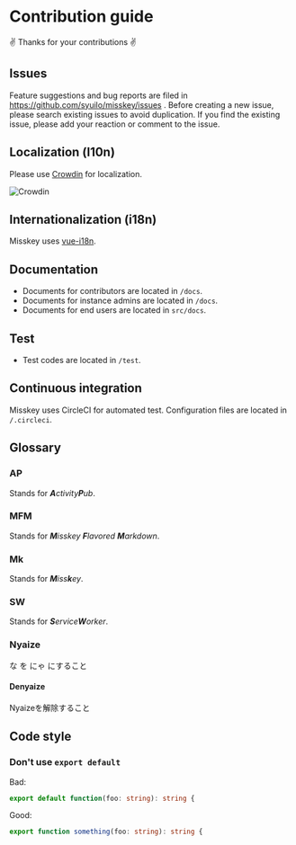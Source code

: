# Contribution guide
:v: Thanks for your contributions :v:

## Issues
Feature suggestions and bug reports are filed in https://github.com/syuilo/misskey/issues .
Before creating a new issue, please search existing issues to avoid duplication.
If you find the existing issue, please add your reaction or comment to the issue.

## Localization (l10n)
Please use [Crowdin](https://crowdin.com/project/misskey) for localization.

![Crowdin](https://d322cqt584bo4o.cloudfront.net/misskey/localized.svg)

## Internationalization (i18n)
Misskey uses [vue-i18n](https://github.com/kazupon/vue-i18n).

## Documentation
* Documents for contributors are located in `/docs`.
* Documents for instance admins are located in `/docs`.
* Documents for end users are located in `src/docs`.

## Test
* Test codes are located in `/test`.

## Continuous integration
Misskey uses CircleCI for automated test.
Configuration files are located in `/.circleci`.

## Glossary
### AP
Stands for _**A**ctivity**P**ub_.

### MFM
Stands for _**M**isskey **F**lavored **M**arkdown_.

### Mk
Stands for _**M**iss**k**ey_.

### SW
Stands for _**S**ervice**W**orker_.

### Nyaize
な を にゃ にすること

#### Denyaize
Nyaizeを解除すること

## Code style
### Don't use `export default`
Bad:
``` ts
export default function(foo: string): string {
```

Good:
``` ts
export function something(foo: string): string {
```
